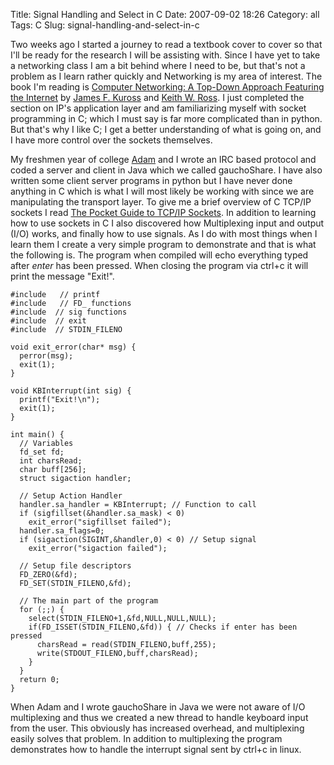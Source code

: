 Title: Signal Handling and Select in C
Date: 2007-09-02 18:26
Category: all
Tags: C
Slug: signal-handling-and-select-in-c

Two weeks ago I started a journey to read a textbook cover to cover so
that I'll be ready for the research I will be assisting with. Since I
have yet to take a networking class I am a bit behind where I need to
be, but that's not a problem as I learn rather quickly and Networking is
my area of interest. The book I'm reading is [Computer Networking: A
Top-Down Approach Featuring the Internet][] by [James F. Kuross][] and
[Keith W. Ross][]. I just completed the section on IP's application
layer and am familiarizing myself with socket programming in C; which I
must say is far more complicated than in python. But that's why I like
C; I get a better understanding of what is going on, and I have more
control over the sockets themselves.

My freshmen year of college [Adam][] and I wrote an IRC based protocol
and coded a server and client in Java which we called gauchoShare. I
have also written some client server programs in python but I have never
done anything in C which is what I will most likely be working with
since we are manipulating the transport layer. To give me a brief
overview of C TCP/IP sockets I read [The Pocket Guide to TCP/IP
Sockets][]. In addition to learning how to use sockets in C I also
discovered how Multiplexing input and output (I/O) works, and finally
how to use signals. As I do with most things when I learn them I create
a very simple program to demonstrate and that is what the following is.
The program when compiled will echo everything typed after *enter* has
been pressed. When closing the program via ctrl+c it will print the
message "Exit!".

~~~~ {lang="C" line="1"}
#include   // printf
#include   // FD_ functions
#include  // sig functions
#include  // exit
#include  // STDIN_FILENO

void exit_error(char* msg) {
  perror(msg);
  exit(1);
}

void KBInterrupt(int sig) {
  printf("Exit!\n");
  exit(1);
}

int main() {
  // Variables
  fd_set fd;
  int charsRead;
  char buff[256];
  struct sigaction handler;

  // Setup Action Handler
  handler.sa_handler = KBInterrupt; // Function to call
  if (sigfillset(&handler.sa_mask) < 0)
    exit_error("sigfillset failed");
  handler.sa_flags=0;
  if (sigaction(SIGINT,&handler,0) < 0) // Setup signal
    exit_error("sigaction failed");

  // Setup file descriptors
  FD_ZERO(&fd);
  FD_SET(STDIN_FILENO,&fd);

  // The main part of the program
  for (;;) {
    select(STDIN_FILENO+1,&fd,NULL,NULL,NULL);
    if(FD_ISSET(STDIN_FILENO,&fd)) { // Checks if enter has been pressed
      charsRead = read(STDIN_FILENO,buff,255);
      write(STDOUT_FILENO,buff,charsRead);
    }
  }
  return 0;
}
~~~~

When Adam and I wrote gauchoShare in Java we were not aware of I/O
multiplexing and thus we created a new thread to handle keyboard input
from the user. This obviously has increased overhead, and multiplexing
easily solves that problem. In addition to multiplexing the program
demonstrates how to handle the interrupt signal sent by ctrl+c in linux.

  [Computer Networking: A Top-Down Approach Featuring the Internet]: http://www.amazon.com/Computer-Networking-Top-Down-Approach-Featuring/dp/0321227352/ref=sr_11_1/102-4260619-0027306?ie=UTF8&qid=1188781467&sr=11-1
  [James F. Kuross]: http://www-net.cs.umass.edu/personnel/kurose.html
  [Keith W. Ross]: http://cis.poly.edu/~ross/
  [Adam]: http://www.adamdoupe.com
  [The Pocket Guide to TCP/IP Sockets]: http://www.amazon.com/Pocket-Sockets-Version-Kaufmann-Practical/dp/1558606866/ref=sr_11_1/102-4260619-0027306?ie=UTF8&qid=1188781976&sr=11-1
